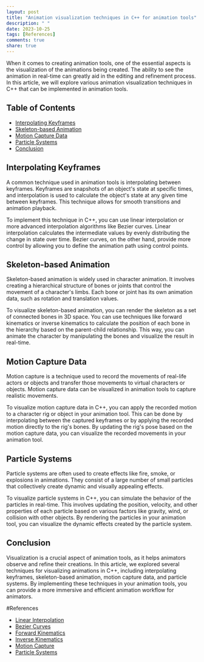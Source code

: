 ```yaml
---
layout: post
title: "Animation visualization techniques in C++ for animation tools"
description: " "
date: 2023-10-25
tags: [References]
comments: true
share: true
---
```


When it comes to creating animation tools, one of the essential aspects is the visualization of the animations being created. The ability to see the animation in real-time can greatly aid in the editing and refinement process. In this article, we will explore various animation visualization techniques in C++ that can be implemented in animation tools.

## Table of Contents
- [Interpolating Keyframes](#interpolating-keyframes)
- [Skeleton-based Animation](#skeleton-based-animation)
- [Motion Capture Data](#motion-capture-data)
- [Particle Systems](#particle-systems)
- [Conclusion](#conclusion)

## Interpolating Keyframes

A common technique used in animation tools is interpolating between keyframes. Keyframes are snapshots of an object's state at specific times, and interpolation is used to calculate the object's state at any given time between keyframes. This technique allows for smooth transitions and animation playback.

To implement this technique in C++, you can use linear interpolation or more advanced interpolation algorithms like Bezier curves. Linear interpolation calculates the intermediate values by evenly distributing the change in state over time. Bezier curves, on the other hand, provide more control by allowing you to define the animation path using control points.

## Skeleton-based Animation

Skeleton-based animation is widely used in character animation. It involves creating a hierarchical structure of bones or joints that control the movement of a character's limbs. Each bone or joint has its own animation data, such as rotation and translation values.

To visualize skeleton-based animation, you can render the skeleton as a set of connected bones in 3D space. You can use techniques like forward kinematics or inverse kinematics to calculate the position of each bone in the hierarchy based on the parent-child relationship. This way, you can animate the character by manipulating the bones and visualize the result in real-time.

## Motion Capture Data

Motion capture is a technique used to record the movements of real-life actors or objects and transfer those movements to virtual characters or objects. Motion capture data can be visualized in animation tools to capture realistic movements.

To visualize motion capture data in C++, you can apply the recorded motion to a character rig or object in your animation tool. This can be done by interpolating between the captured keyframes or by applying the recorded motion directly to the rig's bones. By updating the rig's pose based on the motion capture data, you can visualize the recorded movements in your animation tool.

## Particle Systems

Particle systems are often used to create effects like fire, smoke, or explosions in animations. They consist of a large number of small particles that collectively create dynamic and visually appealing effects.

To visualize particle systems in C++, you can simulate the behavior of the particles in real-time. This involves updating the position, velocity, and other properties of each particle based on various factors like gravity, wind, or collision with other objects. By rendering the particles in your animation tool, you can visualize the dynamic effects created by the particle system.

## Conclusion

Visualization is a crucial aspect of animation tools, as it helps animators observe and refine their creations. In this article, we explored several techniques for visualizing animations in C++, including interpolating keyframes, skeleton-based animation, motion capture data, and particle systems. By implementing these techniques in your animation tools, you can provide a more immersive and efficient animation workflow for animators.

#References
- [Linear Interpolation](https://en.wikipedia.org/wiki/Linear_interpolation)
- [Bezier Curves](https://en.wikipedia.org/wiki/B%C3%A9zier_curve)
- [Forward Kinematics](https://en.wikipedia.org/wiki/Forward_kinematics)
- [Inverse Kinematics](https://en.wikipedia.org/wiki/Inverse_kinematics)
- [Motion Capture](https://en.wikipedia.org/wiki/Motion_capture)
- [Particle Systems](https://en.wikipedia.org/wiki/Particle_system)